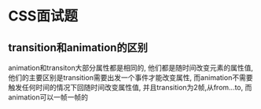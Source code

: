 # CSS面试题

## transition和animation的区别

animation和transiton大部分属性都是相同的, 他们都是随时间改变元素的属性值, 他们的主要区别是transition需要出发一个事件才能改变属性, 而animation不需要触发任何时间的情况下回随时间改变属性值, 并且transition为2帧,从from...to, 而animation可以一帧一帧的

